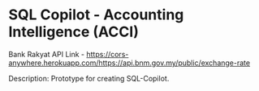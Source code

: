 # SQL Copilot - Accounting Intelligence (ACCI)

Bank Rakyat API Link - https://cors-anywhere.herokuapp.com/https://api.bnm.gov.my/public/exchange-rate

Description: Prototype for creating SQL-Copilot.
